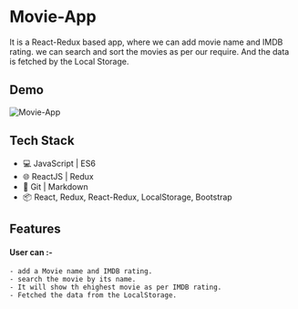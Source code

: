 
# Movie-App

It is a React-Redux based app, where we can add movie name and IMDB rating. we can search and sort the movies as per our require. And the data is fetched by the Local Storage.

## Demo
![Movie-App](https://user-images.githubusercontent.com/100915096/159105608-6dd1ab8e-803c-4a14-9bb4-758f4c853520.png)

## Tech Stack

- 💻 JavaScript | ES6
- 🌐 ReactJS | Redux
- 🔧 Git | Markdown
- 📦 React, Redux, React-Redux, LocalStorage, Bootstrap

## Features

####  User can :-
    - add a Movie name and IMDB rating.
    - search the movie by its name.
    - It will show th ehighest movie as per IMDB rating.
    - Fetched the data from the LocalStorage.